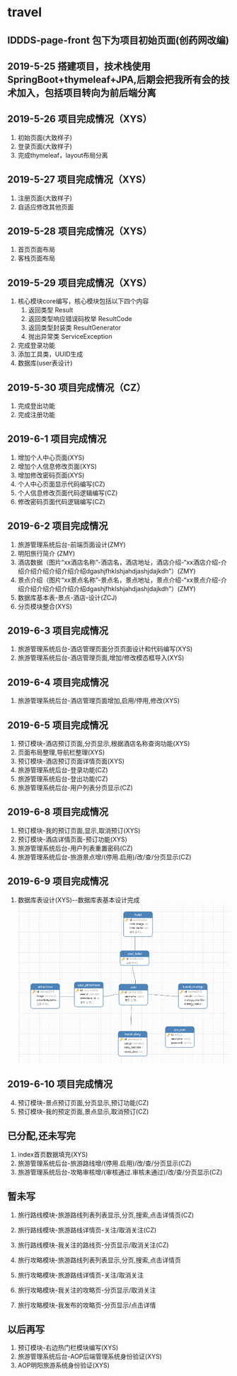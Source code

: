 # travel

## IDDDS-page-front 包下为项目初始页面(创药网改编)

## 2019-5-25 搭建项目，技术栈使用SpringBoot+thymeleaf+JPA,后期会把我所有会的技术加入，包括项目转向为前后端分离

## 2019-5-26 项目完成情况（XYS）
1. 初始页面(大致样子)
2. 登录页面(大致样子)
3. 完成thymeleaf，layout布局分离

## 2019-5-27 项目完成情况（XYS）
1. 注册页面(大致样子)
2. 自适应修改其他页面

## 2019-5-28 项目完成情况（XYS）
1. 首页页面布局
2. 客栈页面布局

## 2019-5-29 项目完成情况（XYS）
1. 核心模块core编写，核心模块包括以下四个内容
    1. 返回类型 Result
    2. 返回类型响应错误码枚举 ResultCode
    3. 返回类型封装类 ResultGenerator
    4. 抛出异常类 ServiceException
2. 完成登录功能
3. 添加工具类，UUID生成
4. 数据库(user表设计)

## 2019-5-30 项目完成情况（CZ）
1. 完成登出功能
2. 完成注册功能

## 2019-6-1 项目完成情况
1. 增加个人中心页面(XYS)
2. 增加个人信息修改页面(XYS)
3. 增加修改密码页面(XYS)
1. 个人中心页面显示代码编写(CZ)
2. 个人信息修改页面代码逻辑编写(CZ)
3. 修改密码页面代码逻辑编写(CZ)

## 2019-6-2 项目完成情况
1. 旅游管理系统后台-前端页面设计(ZMY)
6. 明阳旅行简介 (ZMY)
7. 酒店数据（图片“xx酒店名称”-酒店名，酒店地址，酒店介绍-“xx酒店介绍-介绍介绍介绍介绍介绍介绍dgashjfhklshjahdjashjdajkdh”）(ZMY)
8. 景点介绍（图片“xx景点名称”-景点名，景点地址，景点介绍-“xx景点介绍-介绍介绍介绍介绍介绍介绍dgashjfhklshjahdjashjdajkdh”）(ZMY)
9. 数据库基本表-景点-酒店-设计(ZCJ)
10. 分页模块整合(XYS)

## 2019-6-3 项目完成情况
1. 旅游管理系统后台-酒店管理页面分页页面设计和代码编写(XYS)
1. 旅游管理系统后台-酒店管理页面,增加/修改模态框导入(XYS)

## 2019-6-4 项目完成情况
1. 旅游管理系统后台-酒店管理页面增加,启用/停用,修改(XYS)


## 2019-6-5 项目完成情况
1. 预订模块-酒店预订页面,分页显示,根据酒店名称查询功能(XYS)
2. 页面布局整理,导航栏整理(XYS)
4. 预订模块-酒店预订页面详情页面(XYS)
2. 旅游管理系统后台-登录功能(CZ)
3. 旅游管理系统后台-登出功能(CZ)
4. 旅游管理系统后台-用户列表分页显示(CZ)


## 2019-6-8 项目完成情况
1. 预订模块-我的预订页面,显示,取消预订(XYS)
1. 预订模块-酒店详情页面-预订功能(XYS)
5. 旅游管理系统后台-用户列表重置密码(CZ)
1. 旅游管理系统后台-旅游景点增/(停用.启用)/改/查/分页显示(CZ)


## 2019-6-9 项目完成情况
1. 数据库表设计(XYS)--数据库表基本设计完成
![Image text](./src/main/resources/static/images/db.png)

## 2019-6-10 项目完成情况
4. 预订模块-景点预订页面,分页显示,预订功能(CZ)
4. 预订模块-我的预定页面,景点显示,取消预订(CZ)


## 已分配,还未写完
1. index首页数据填充(XYS)
1. 旅游管理系统后台-旅游路线增/(停用.启用)/改/查/分页显示(CZ)
1. 旅游管理系统后台-攻略审核增/(审核通过.审核未通过)/改/查/分页显示(CZ)



## 暂未写
1. 旅行路线模块-旅游路线列表列表显示,分页,搜索,点击详情页(CZ)
1. 旅行路线模块-旅游路线详情页-关注/取消关注(CZ)
1. 旅行路线模块-我关注的路线页-分页显示/取消关注(CZ)



1. 旅行攻略模块-旅游路线列表列表显示,分页,搜索,点击详情页
1. 旅行攻略模块-旅游路线详情页-关注/取消关注
1. 旅行攻略模块-我关注的攻略页-分页显示/取消关注
1. 旅行攻略模块-我发布的攻略页-分页显示/点击详情

## 以后再写
1. 预订模块-右边热门栏模块编写(XYS)
2. 旅游管理系统后台-AOP后端管理系统身份验证(XYS)
2. AOP明阳旅游系统身份验证(XYS)




